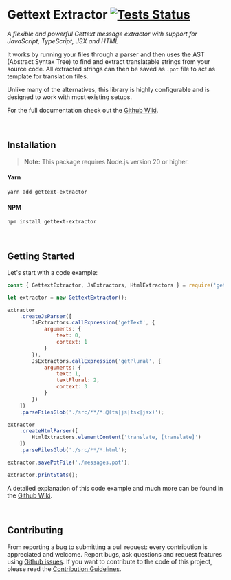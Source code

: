 # Gettext Extractor [![Tests Status][status-tests-badge]][status-tests-link]

*A flexible and powerful Gettext message extractor with support for JavaScript, TypeScript, JSX and HTML*

It works by running your files through a parser and then uses the AST (Abstract Syntax Tree) to find and extract translatable strings from your source code. All extracted strings can then be saved as `.pot` file to act as template for translation files.

Unlike many of the alternatives, this library is highly configurable and is designed to work with most existing setups.

For the full documentation check out the [Github Wiki][wiki].

</br>

## Installation

> **Note:** This package requires Node.js version 20 or higher.

#### Yarn

```text
yarn add gettext-extractor
```

#### NPM

```text
npm install gettext-extractor
```

</br>

## Getting Started

Let's start with a code example:

```javascript
const { GettextExtractor, JsExtractors, HtmlExtractors } = require('gettext-extractor');

let extractor = new GettextExtractor();

extractor
    .createJsParser([
        JsExtractors.callExpression('getText', {
            arguments: {
                text: 0,
                context: 1
            }
        }),
        JsExtractors.callExpression('getPlural', {
            arguments: {
                text: 1,
                textPlural: 2,
                context: 3
            }
        })
    ])
    .parseFilesGlob('./src/**/*.@(ts|js|tsx|jsx)');

extractor
    .createHtmlParser([
        HtmlExtractors.elementContent('translate, [translate]')
    ])
    .parseFilesGlob('./src/**/*.html');

extractor.savePotFile('./messages.pot');

extractor.printStats();
```

A detailed explanation of this code example and much more can be found in the [Github Wiki][wiki-introduction].

<br/>

## Contributing

From reporting a bug to submitting a pull request: every contribution is appreciated and welcome.
Report bugs, ask questions and request features using [Github issues][github-issues].
If you want to contribute to the code of this project, please read the [Contribution Guidelines][contributing].

[status-tests-badge]: https://github.com/connectedcars/gettext-extractor/actions/workflows/tests.yml/badge.svg
[status-tests-link]: https://github.com/connectedcars/gettext-extractor/actions/workflows/tests.yml
[wiki]: https://github.com/connectedcars/gettext-extractor/wiki
[wiki-introduction]: https://github.com/connectedcars/gettext-extractor/wiki/Introduction
[github-issues]: https://github.com/connectedcars/gettext-extractor/issues
[contributing]: CONTRIBUTING.md
